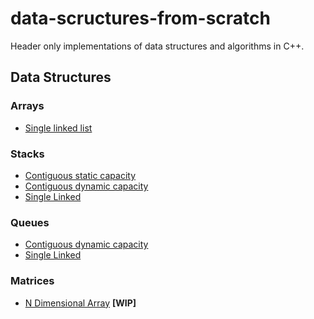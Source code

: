 # data-scructures-from-scratch

Header only implementations of data structures and algorithms in C++.

## Data Structures

### Arrays

- [Single linked list](src/SingleLinkedList.hpp)

### Stacks

- [Contiguous static capacity](src/StaticStack.hpp)
- [Contiguous dynamic capacity](src/DynamicStack.hpp)
- [Single Linked](src/SingleLinkedList.hpp)

### Queues

- [Contiguous dynamic capacity](src/StackBasedQueue.hpp)
- [Single Linked](src/SingleLinkedQueue.hpp)

### Matrices

- [N Dimensional Array](src/NDimensionalArray.hpp) **[WIP]**
